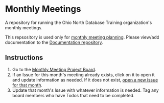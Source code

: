 # Monthly Meetings

A repository for running the Ohio North Database Training organization's monthly meetings.

This repsository is used only for [monthly meeting planning](https://github.com/OhioNorthDatabaseTraining/Monthly-Meetings/projects/1).  Please view/add documentation to the [Documentation repository](https://github.com/OhioNorthDatabaseTraining/Documentation).

## Instructions
1. Go to the [Monthly Meeting Project Board](https://github.com/OhioNorthDatabaseTraining/Monthly-Meetings/projects/1).  
2. If an Issue for this month's meeting already exists, click on it to open it and update information as needed.  If it does not exist, [open a new issue for that month](https://github.com/OhioNorthDatabaseTraining/Monthly-Meetings/issues/new?assignees=&labels=&template=monthly-meeting.md&title=%5BMonthly+Meeting%5D).
3. Update that month's Issue with whatever information is needed.  Tag any board members who have Todos that need to be completed.

